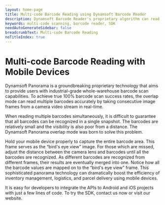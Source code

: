 ```yaml
---
layout: home-page
title: Multi-code Barcode Reading using Dynamsoft Barcode Reader
description: Dynamsoft Barcode Reader's proprietary algorithm can read dozens of barcodes accurately from camera video streams in real-time.
keywords: multi-code scanning, barcode reader, SDK
needAutoGenerateSidebar: false
breadcrumbText: Multi-code Barcode Reading
noTitleIndex: true
---
```


# Multi-code Barcode Reading with Mobile Devices

Dynamsoft Panorama is a groundbreaking proprietary technology that aims to provide users with industrial-grade whole-warehouse barcode scan capabilities. To achieve true 100% barcode scan success rates, the overlap mode can read multiple barcodes accurately by taking consecutive image frames from a camera video stream in real-time.

When reading multiple barcodes simultaneously, it is difficult to guarantee that all barcodes can be recognized in a single snapshot. The barcodes are relatively small and the visibility is also poor from a distance. The Dynamsoft Panorama overlap mode was born to solve this problem. 
 
Hold your mobile device properly to capture the entire barcode area. This frame serves as the “bird's eye view” image.
For those which are missed, adjust the distance between the camera lens and barcodes until all the barcodes are recognized.
As different barcodes are recognized from different frames, their results are eventually merged into one. Notice how all the barcode values are mapped on to the “bird's eye view” frame. This sophisticated panorama technology can dramatically boost the efficiency of inventory management, logistics, and parcel delivery using mobile devices.

It is easy for developers to integrate the APIs to Android and iOS projects with just a few lines of code. To try the SDK, contact us now or visit our website.

